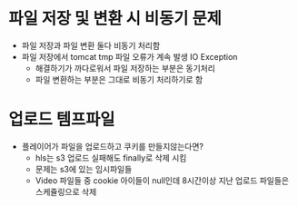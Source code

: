 # 파일 저장 및 변환 시 비동기 문제
* 파일 저장과 파일 변환 둘다 비동기 처리함
* 파일 저장에서 tomcat tmp 파일 오류가 계속 발생 IO Exception
  * 해결하기가 까다로워서 파일 저장하는 부분은 동기처리
  * 파일 변환하는 부분은 그대로 비동기 처리하기로 함

# 업로드 템프파일
* 플레이어가 파일을 업로드하고 쿠키를 만들지않는다면?
  * hls는 s3 업로드 실패해도 finally로 삭제 시킴
  * 문제는 s3에 있는 임시파일들
  * Video 파일들 중 cookie 아이들이 null인데 8시간이상 지난 업로드 파일들은 스케쥴링으로 삭제 
